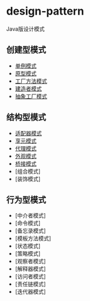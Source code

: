 # design-pattern

Java版设计模式

## 创建型模式

- [单例模式](https://shjlone.github.io/wiki/设计模式/创建型模式/单例模式/)
- [原型模式](https://shjlone.github.io/wiki/设计模式/创建型模式/原型模式/)
- [工厂方法模式](https://shjlone.github.io/wiki/设计模式/创建型模式/工厂方法模式/)
- [建造者模式](https://shjlone.github.io/wiki/设计模式/创建型模式/建造者模式/)
- [抽象工厂模式](https://shjlone.github.io/wiki/设计模式/创建型模式/抽象工厂模式/)

## 结构型模式

- [适配器模式](https://shjlone.github.io/wiki/设计模式/结构型模式/适配器模式/)
- [享元模式](https://shjlone.github.io/wiki/设计模式/结构型模式/享元模式/)
- [代理模式](https://shjlone.github.io/wiki/设计模式/结构型模式/代理模式/)
- [外观模式](https://shjlone.github.io/wiki/设计模式/结构型模式/外观模式/)
- [桥接模式](https://shjlone.github.io/wiki/设计模式/结构型模式/桥接模式/)
- [组合模式]
- [装饰模式]

## 行为型模式

- [中介者模式]
- [命令模式]
- [备忘录模式]
- [模板方法模式]
- [状态模式]
- [策略模式]
- [观察者模式]
- [解释器模式]
- [访问者模式]
- [责任链模式]
- [迭代器模式]